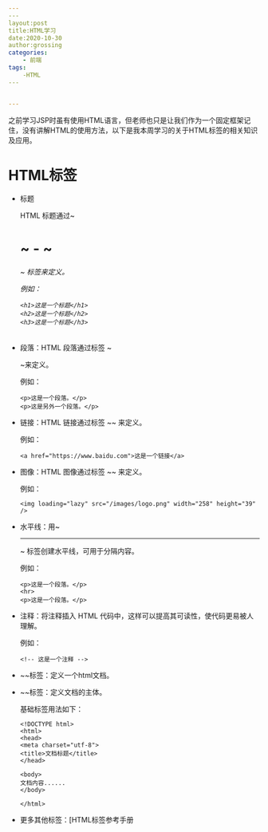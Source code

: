 ```yaml
---
​---
layout:post
title:HTML学习
date:2020-10-30
author:grossing
categories:
    - 前端
tags:
    -HTML
​---


---
```




之前学习JSP时虽有使用HTML语言，但老师也只是让我们作为一个固定框架记住，没有讲解HTML的使用方法，以下是我本周学习的关于HTML标签的相关知识及应用。



# HTML标签

- 标题

  HTML 标题通过~<h1>~ - ~<h6>~ 标签来定义。

  例如：

  ~~~ 
  <h1>这是一个标题</h1>
  <h2>这是一个标题</h2>
  <h3>这是一个标题</h3>
  ~~~

- 段落：HTML 段落通过标签 ~<p>~来定义。

  例如：

  ~~~ 
  <p>这是一个段落。</p>
  <p>这是另外一个段落。</p>
  ~~~

- 链接：HTML 链接通过标签 ~<a>~ 来定义。

  例如：

  ~~~
  <a href="https://www.baidu.com">这是一个链接</a>
  ~~~

- 图像：HTML 图像通过标签 ~<img>~ 来定义。

  例如：

  ~~~
  <img loading="lazy" src="/images/logo.png" width="258" height="39" />
  ~~~

- 水平线：用~<hr>~ 标签创建水平线，可用于分隔内容。

  例如：

  ~~~
  <p>这是一个段落。</p>
  <hr>
  <p>这是一个段落。</p>
  ~~~

- 注释：将注释插入 HTML 代码中，这样可以提高其可读性，使代码更易被人理解。

  例如：

  ~~~
  <!-- 这是一个注释 -->
  ~~~

- ~<html>~标签：定义一个html文档。

- ~<body>~标签：定义文档的主体。

  基础标签用法如下：

  ~~~
  <!DOCTYPE html>
  <html>
  <head>
  <meta charset="utf-8">
  <title>文档标题</title>
  </head>
   
  <body>
  文档内容......
  </body>
   
  </html>
  ~~~

- 更多其他标签：[HTML标签参考手册